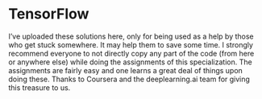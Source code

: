 # TensorFlow
I’ve uploaded these solutions here, only for being used as a help by those who get stuck somewhere.
It may help them to save some time.
I strongly recommend everyone to not directly copy any part of
the code (from here or anywhere else) while doing the assignments of this specialization.
The assignments are fairly easy and one learns a great deal of things upon doing these.
Thanks to Coursera and the deeplearning.ai team for giving this treasure to us.
